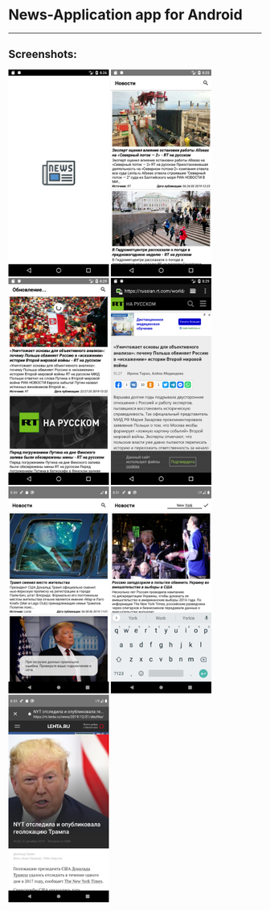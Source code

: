 # News-Application app for Android
____
## Screenshots:
<img src="https://github.com/SteelOscar/News-Application/blob/master/Images/1.png" width="200" title="hover text">
<img src="https://github.com/SteelOscar/News-Application/blob/master/Images/2.png" width="200" title="hover text">
<img src="https://github.com/SteelOscar/News-Application/blob/master/Images/3.png" width="200" title="hover text">
<img src="https://github.com/SteelOscar/News-Application/blob/master/Images/4.png" width="200" title="hover text">
<img src="https://github.com/SteelOscar/News-Application/blob/master/Images/5.png" width="200" title="hover text">
<img src="https://github.com/SteelOscar/News-Application/blob/master/Images/6.png" width="200" title="hover text">
<img src="https://github.com/SteelOscar/News-Application/blob/master/Images/7.png" width="200" title="hover text">
